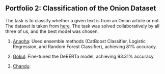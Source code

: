 ## Portfolio 2: Classification of the Onion Dataset

The task is to classify whether a given text is from an Onion article or not. The dataset is taken from [here](https://www.kaggle.com/datasets/chrisfilo/onion-or-not). The task was solved collaboratively by all three of us, and the best model was chosen.

1. [Anagha](./anagha/): Used ensemble methods (CatBoost Classifier, Logistic Regression, and Random Forest Classifier), achieving 81% accuracy.

2. [Gokul](./gokul/): Fine-tuned the DeBERTa model, achieving 93.31% accuracy.

3. [Chandu](./chandu/): 
